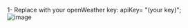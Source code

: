 1- Replace with your openWeather key:  apiKey= "(your key)";<br>
![image](https://github.com/user-attachments/assets/4bd2a66f-481f-440c-b2d0-ef48e9ce8fbe)
